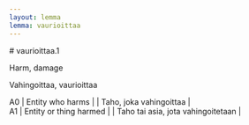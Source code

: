 ```yaml
---
layout: lemma
lemma: vaurioittaa
---
```


<div class="sense">
# <span class="sensename">vaurioittaa.1</span>

<span class="description">Harm, damage</span>

<span class="description">Vahingoittaa, vaurioittaa</span>

A0 | Entity who harms |   | Taho, joka vahingoittaa |  
A1 | Entity or thing harmed |   | Taho tai asia, jota vahingoitetaan |  

</div>

